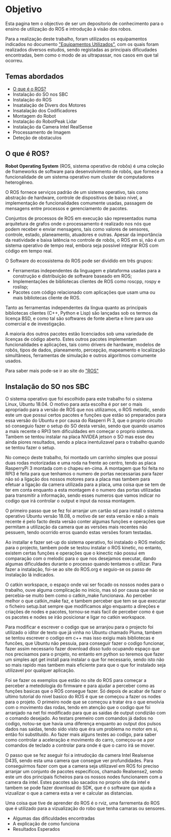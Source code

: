 # Objetivo

Esta pagina tem o objectivo de ser um depositorio de conhecimento para o ensino de utilização do ROS e introdução à visão dos robos.

Para a realização deste trabalho, foram utilizados os equipamentos indicados no documento ["Equipamentos Utilizados"](./docs/Equipamento%20Utilizado.md), com os quais foram realizados diversos estudos, sendo registadas as principais dificudades encontradas, bem como o modo de as ultrapassar, nos casos em que tal ocorreu.

## Temas abordados
- [O que é o ROS?](#o-que-é-ROS)
- Instalação do SO nos SBC
- Instalação do ROS
- Insatalação de Divers dos Motores
- Insatalação dos Codificadores
- Montagem do Robot
- Instalação do RobotPeak Lidar
- Instalação da Camera Intel RealSense
- Processamento de Imagem
- Deteção de obstaculos

## O que é ROS?
__Robot Operating System__ (ROS, sistema operativo de robôs) é uma coleção de frameworks de software para desenvolvimento de robôs, que fornece a funcionalidade de um sistema operativo num cluster de computadores heterogêneo.

O ROS fornece serviços padrão de um sistema operativo, tais como abstração de hardware, controle de dispositivos de baixo nível, a implementação de funcionalidades comumente usadas, passagem de mensagens entre processos e gerenciamento de pacotes.

Conjuntos de processos de ROS em execução são representados numa arquitetura de grafos onde o processamento é realizado nos nós que podem receber e enviar mensagens, tais como valores de sensores, controle, estado, planeamento, atuadores e outras.
Apesar da importância da reatividade e baixa latência no controle de robôs, o ROS em si, não é um sistema operativo de tempo real, embora seja possível integrar ROS com código em tempo real.

O Software do ecossistema do ROS pode ser dividido em três grupos:
- Ferramentas independentes da linguagem e plataforma usadas para a construção e distribuição de software baseado em ROS;
- Implementações de bibliotecas clientes de ROS como roscpp, rospy e roslisp;
- Pacotes com código relacionado com aplicações que usam uma ou mais bibliotecas cliente de ROS.

Tanto as ferramentas independentes da língua quanto as principais bibliotecas clientes (C++, Python e Lisp) são lançadas sob os termos da licença BSD, e como tal são softwares de fonte aberta e livre para uso comercial e de investigação.

A maioria dos outros pacotes estão licenciados sob uma variedade de licenças de código aberto. Estes outros pacotes implementam funcionalidades e aplicações, tais como drivers de hardware, modelos de robôs, tipos de dados, planeamento, percepção, mapeamento e localização simultâneos, ferramentas de simulação e outros algoritmos comumente usados.

 Para saber mais pode-se ir ao site do ["ROS"](http://wiki.ros.org/)

## Instalação do SO nos SBC
O sistema operativo que foi escolhido para este trabalho foi o sistema Linux, Ubuntu 18.04. O motivo para asta escolha é por ser o mais apropriado para a versão de ROS que nos utilizamos, o ROS melodic, sendo este um que possui certos pacotes e funções que estão só preparados para essa versão do Ubuntu e por causa do Rasperri Pi 3, que o proprio circuito só conseguio fazer o setup do SO desta versão, sendo que quando usamos a mais recente o RPI3 tem dificuldades em começar o proprio sistema. Tambem se tentou instalar na placa NVIDEA jetson o SO mas esse deu ainda piores resultados, sendo a placa inentulizavel para o trabalho quando se tentou fazer o setup.

No começo deste trabalho, foi montado um carrinho simples que possui duas rodas motorizadas e uma roda na frente ao centro, tendo as placa RasperryPi 3 montada com o chapeu en-cima. A montagem que foi feita no RPI3 é feita para que tenhamos o numero de portas necessarias para fazer não só a ligação dos nossos motores para a placa mas tambem para efetuar a ligação da camera utilizada para a placa, uma coisa que se tem de ter em conta enquanto a esta montagem é o numero das portas utilizadas para transmitir a informação, sendo esses numeros que vamos indicar no codigo que irá controlar o output e input da nossa montagem.

O primeiro passo que se fez foi arranjar um cartão sd para install o sistema operativo Ubuntu versão 18.08, o motivo de ser esta versão e não a mais recente é pelo facto desta versão conter algumas funções e operações que permitam a utilização da camera que as versões mais recentes não pessuem, tendo ocorrido erros quando estas versões foram testadas.

Ao installar e fazer set-up do sistema operativo, foi instalado o ROS melodic para o projecto, tambem pode se testou instalar o ROS kinetic, no entanto, existem certas funções e operações que o kinectic não possui em comparação com o melodic para o que nos desejamos executar, dando algumas dificuldades durante o processo quando tentamos o utilizar. Para fazer a instalação, foi-se ao site do ROS.org e seguio-se os passo de instalação lá indicados. 

O catkin workspace, o espaço onde vai ser focado os nossos nodes para o trabalho, ouve alguma complicação no inicio, mas só por causa que não se percebia-se muito bem como o catkin_make funcionava. Ao perceber melhor o que catkin_make faz, e tambem perceber que tem se que executar o ficheiro setup.bat sempre que modificamos algo enquanto a direções e criações de nodes e pacotes, tornou-se mais facil de perceber como é que os pacotes e nodes se irão posicionar e ligar no catkin workspace.

Para modificar e escrever o codigo que se arranjou para o projecto foi utilizado o iditor de texto que já vinha no Ubuntu chamado Pluma, tambem se tentou escrever o codigo em c++ mas isso exigiu mais bibliotecas e funcões, que Ubuntu não pessuia, para conseguir fazer o codigo funcionar, fazer assim necessario fazer download disso tudo ocupando espaço que nos precisamos para o projeto, no entanto em python so teremos que fazer um simples apt get install para instalar o que for necessario, sendo isto não so mais rapido mas tambem mais eficiente para que o que for instalado seja utilizavel por qualquer aplicação.

Foi se fazer os exemplos que estão no site do ROS para começar a perceber a metedologia do firmware e para ajudar a perceber como as funções basicas que o ROS consegue fazer. Só depois de acabar de fazer o ultimo tutorial do nivel basico do ROS é que se começou a fazer os nodes para o projeto.
O primeiro node que se começou a tratar éra o que envolvia com o movimento das rodas, tendo em atenção que o codigo que foi arranjado na net foi modificado para que as saidas de output condizião com o comando desejado. Ao testars premeiro com comandos já dados no codigo, notou-se que havia uma diferença enquanto ao output dos pulsos dados nas saidas, tendo sido visto que éra um problema no motor em si, então foi substituido. Ao fazer mais alguns testes ao codigo, para saber como controlar a aceleração e movimento do carro, começou-se a por comandos de teclado a controlar para onde é que o carro irá se mover.

O passo que se fez aseguir foi a intrudoção da camera Intel Realsense D435, sendo esta uma camera que consegue ver profundidades.
Para conseguirmos fazer com que a camera seja utilizavel em ROS foi preciso arranjar um conjunto de pacotes especificos, chamado Realsense2, sendo este um dos principais ficheiros para os nossos nodes funcionarem com a camera da intel. Estes pacotes são sacados no proprio site da intel e tambem se pode fazer download do SDK, que é o software que ajuda a vizualizar o que a camera esta a ver e calcular as distancias.

Uma coisa que tive de aprender do ROS é o rviz, uma farrementa do ROS que é utilizado para a vizualização do robo que tenha camaras ou sensores.

- Algumas das dificuldades encontradas
- A explicação de como funciona
- Resultados Esperados
